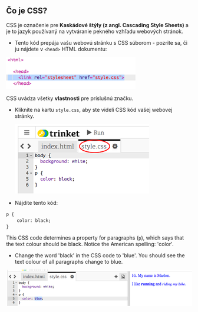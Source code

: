 ## Čo je CSS?

CSS je označenie pre **Kaskádové štýly (z angl. Cascading Style Sheets)** a je to jazyk používaný na vytváranie pekného vzhľadu webových stránok.

+ Tento kód prepája vašu webovú stránku s CSS súborom - pozrite sa, či ju nájdete v `<head>` HTML dokumentu:

![screenshot](images/birthday-css-link.png)

CSS uvádza všetky **vlastnosti** pre príslušnú značku.

+ Kliknite na kartu `style.css`, aby ste videli CSS kód vašej webovej stránky.
    
    ![screenshot](images/birthday-css-tab.png)

+ Nájdite tento kód:

```html
p {
    color: black;
}
```

This CSS code determines a property for paragraphs (`p`), which says that the text colour should be black. Notice the American spelling: 'color'.

+ Change the word 'black' in the CSS code to 'blue'. You should see the text colour of all paragraphs change to blue.

![screenshot](images/birthday-edit-css.png)